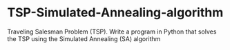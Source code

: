 # TSP-Simulated-Annealing-algorithm
 Traveling Salesman Problem (TSP). Write a program in Python  that solves the TSP using the Simulated Annealing (SA) algorithm
